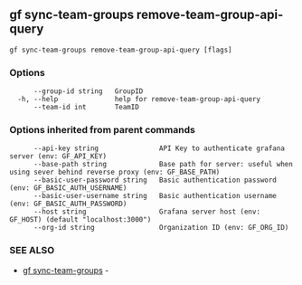 ## gf sync-team-groups remove-team-group-api-query



```
gf sync-team-groups remove-team-group-api-query [flags]
```

### Options

```
      --group-id string   GroupID
  -h, --help              help for remove-team-group-api-query
      --team-id int       TeamID
```

### Options inherited from parent commands

```
      --api-key string               API Key to authenticate grafana server (env: GF_API_KEY)
      --base-path string             Base path for server: useful when using sever behind reverse proxy (env: GF_BASE_PATH)
      --basic-user-password string   Basic authentication password (env: GF_BASIC_AUTH_USERNAME)
      --basic-user-username string   Basic authentication username (env: GF_BASIC_AUTH_PASSWORD)
      --host string                  Grafana server host (env: GF_HOST) (default "localhost:3000")
      --org-id string                Organization ID (env: GF_ORG_ID)
```

### SEE ALSO

* [gf sync-team-groups](gf_sync-team-groups.md)	 - 

